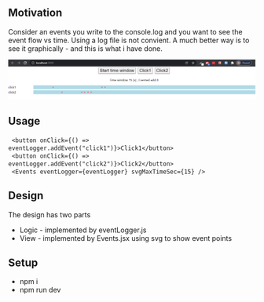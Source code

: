 <h2>Motivation</h2>
Consider an events you write to the console.log and you want to see the event flow vs time. Using a log file is not convient. A much better way is to see it graphically - and this is what i have done.

![ScreenShot](/images/display.png)

<h2>Usage</h2>

```
 <button onClick={() => eventLogger.addEvent("click1")}>Click1</button>
 <button onClick={() => eventLogger.addEvent("click2")}>Click2</button>
 <Events eventLogger={eventLogger} svgMaxTimeSec={15} />
```

<h2>Design</h2>
The design has two parts
<ul>
<li>Logic - implemented by eventLogger.js</li>
<li>View - implemented by Events.jsx using svg to show event points</li>
</ul>

<h2>Setup</h2>
<ul>
<li>npm i</li>
<li>npm run dev</li>
</ul>